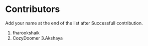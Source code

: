 # Contributors

  Add your name at the end of the list after Successfull contribution.

  1. fharookshaik
  2. CozyDoomer
  3.Akshaya
